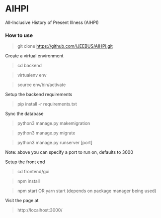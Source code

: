 # AIHPI
All-Inclusive History of Present Illness (AIHPI) 

### How to use
> git clone https://github.com/iJEEBUS/AIHPI.git

Create a virtual environment

> cd backend

> virtualenv env

> source env/bin/activate


Setup the backend requirements

> pip install -r requirements.txt

Sync the database

> python3 manage.py makemigration

> python3 manage.py migrate

> python3 manage.py runserver [port]

Note: above you can specify a port to run on, defaults to 3000


Setup the front end

> cd frontend/gui

> npm install

> npm start OR yarn start (depends on package manager being used)


Visit the page at 
> http://localhost:3000/


